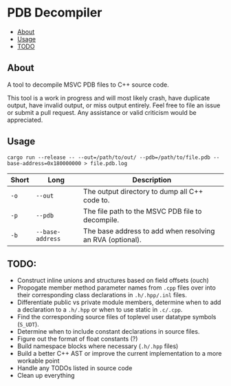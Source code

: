 # PDB Decompiler

* [About](#about)
* [Usage](#usage)
* [TODO](#todo)

## About

A tool to decompile MSVC PDB files to C++ source code.

This tool is a work in progress and will most likely crash, have duplicate output, have invalid output, or miss output entirely. Feel free to file an issue or submit a pull request. Any assistance or valid criticism would be appreciated.

## Usage

```
cargo run --release -- --out=/path/to/out/ --pdb=/path/to/file.pdb --base-address=0x180000000 > file.pdb.log
```

| Short | Long | Description |
|-|-|-|
| `-o` | `--out` | The output directory to dump all C++ code to. |
| `-p` | `--pdb` | The file path to the MSVC PDB file to decompile. |
| `-b` | `--base-address` | The base address to add when resolving an RVA (optional). |

## TODO:

* Construct inline unions and structures based on field offsets (ouch)
* Propogate member method parameter names from `.cpp` files over into their corresponding class declarations in `.h/.hpp/.inl` files.
* Differentiate public vs private module members, determine when to add a declaration to a `.h/.hpp` or when to use static in `.c/.cpp`.
* Find the corresponding source files of toplevel user datatype symbols (`S_UDT`).
* Determine when to include constant declarations in source files.
* Figure out the format of float constants (?)
* Build namespace blocks where necessary (`.h/.hpp` files)
* Build a better C++ AST or improve the current implementation to a more workable point
* Handle any TODOs listed in source code
* Clean up everything
